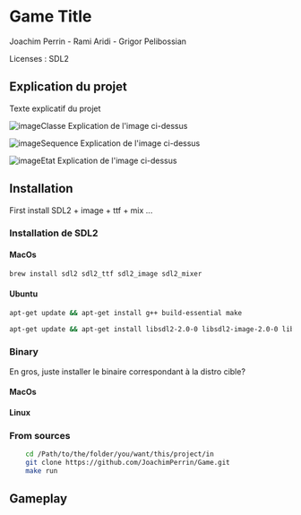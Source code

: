 # Game Title

Joachim Perrin - Rami Aridi - Grigor Pelibossian

Licenses : SDL2 

## Explication du projet
Texte explicatif du projet

![imageClasse](ClasseUml.png?raw=true  "diagramme uml de classe pour expliquer l'ECS")
Explication de l'image ci-dessus

![imageSequence](SequenceUml.png?raw=true  "diagramme uml de séquences pour expliquer le déroulement du jeu")
Explication de l'image ci-dessus

![imageEtat](EtatUml.png?raw=true  "diagramme uml d'etat pour expliquer les GameStates")
Explication de l'image ci-dessus


## Installation

First install SDL2 + image + ttf + mix ...
### Installation de SDL2

#### MacOs
```bash
brew install sdl2 sdl2_ttf sdl2_image sdl2_mixer
```

#### Ubuntu

```bash
apt-get update && apt-get install g++ build-essential make
```

```bash
apt-get update && apt-get install libsdl2-2.0-0 libsdl2-image-2.0-0 libsdl2-ttf-2.0-0 libsdl2-mixer-2.0-0
```

### Binary
En gros, juste installer le binaire correspondant à la distro cible?

#### MacOs
#### Linux

### From sources

```bash
    cd /Path/to/the/folder/you/want/this/project/in
    git clone https://github.com/JoachimPerrin/Game.git
    make run
```

## Gameplay